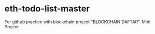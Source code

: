 # eth-todo-list-master
For github practice with blockchain project "BLOCKCHAIN DAFTAR".
Mini Project
